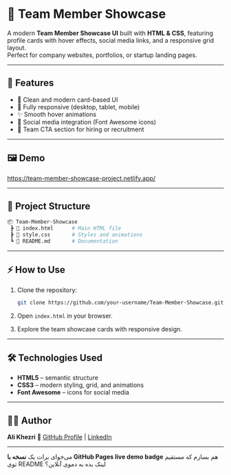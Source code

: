 # 👥 Team Member Showcase

A modern **Team Member Showcase UI** built with **HTML & CSS**, featuring profile cards with hover effects, social media links, and a responsive grid layout.  
Perfect for company websites, portfolios, or startup landing pages.

---

## 🚀 Features
- 🎨 Clean and modern card-based UI  
- 📱 Fully responsive (desktop, tablet, mobile)  
- ✨ Smooth hover animations  
- 🔗 Social media integration (Font Awesome icons)  
- 👤 Team CTA section for hiring or recruitment  

---

## 🖼️ Demo
https://team-member-showcase-project.netlify.app/

---

## 📂 Project Structure
```bash
📦 Team-Member-Showcase
 ┣ 📜 index.html      # Main HTML file
 ┣ 📜 style.css       # Styles and animations
 ┗ 📜 README.md       # Documentation
````

---

## ⚡ How to Use

1. Clone the repository:

   ```bash
   git clone https://github.com/your-username/Team-Member-Showcase.git
   ```
2. Open `index.html` in your browser.
3. Explore the team showcase cards with responsive design.

---

## 🛠️ Technologies Used

* **HTML5** – semantic structure
* **CSS3** – modern styling, grid, and animations
* **Font Awesome** – icons for social media

---

## 👨‍💻 Author

**Ali Khezri**
📌 [GitHub Profile](https://github.com/ali-khezri) | [LinkedIn](https://www.linkedin.com/in/ali-khezri)

---
می‌خوای برات یک **نسخه با GitHub Pages live demo badge** هم بسازم که مستقیم توی README لینک بده به دموی آنلاین؟
```
